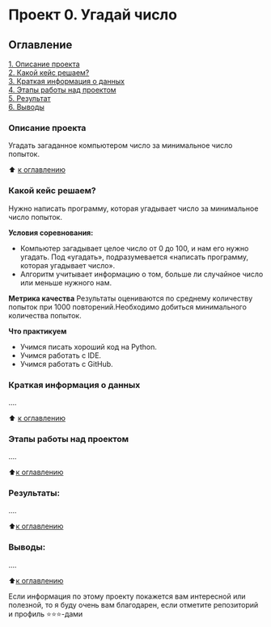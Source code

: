 # Проект 0. Угадай число

## Оглавление
[1. Описание проекта](https://github.com/Amina313/sf_data_science/tree/main/project_0/README.md#Описание-проекта)\
[2. Какой кейс решаем?](https://github.com/Amina313/sf_data_science/tree/main/project_0/README.md#Какой-кейс-решаем)\
[3. Краткая информация о данных](https://github.com/Amina313/sf_data_science/tree/main/project_0/README.md#Краткая-информация-о-данных)\
[4. Этапы работы над проектом](https://github.com/Amina313/sf_data_science/tree/main/project_0/README.md#Этапы-работы-над-проектом)\
[5. Результат](https://github.com/Amina313/sf_data_science/tree/main/project_0/README.md#Результат)\
[6. Выводы](https://github.com/Amina313/sf_data_science/tree/main/project_0/README.md#Выводы)

### Описание проекта
Угадать загаданное компьютером число за минимальное число попыток.

:arrow_up: [к оглавлению](https://github.com/Amina313/skillfactory_rds/blob/master/module_7/README.md#Оглавление)

### Какой кейс решаем?
Нужно написать программу, которая угадывает число за минимальное число попыток.

**Условия соревнования:**
- Компьютер загадывает целое число от 0 до 100, и нам его нужно угадать. Под «угадать», подразумевается «написать программу, которая угадывает число».
- Алгоритм учитывает информацию о том, больше ли случайное число или меньше нужного нам.


**Метрика качества**
Результаты оцениваются по среднему количеству попыток при 1000 повторений.Необходимо добиться минимального количества попыток.

**Что практикуем**
- Учимся писать хороший код на Python.
- Учимся работать с IDE.
- Учимся работать с GitHub.

### Краткая информация о данных
....

:arrow_up: [к оглавлению](https://github.com/Amina313/skillfactory_rds/blob/master/module_7/README.md#Оглавление)

### Этапы работы над проектом
....

:arrow_up:[к оглавлению](.README.md#Оглавление)


### Результаты:  
....

:arrow_up:[к оглавлению](.README.md#Оглавление)


### Выводы:  
....

:arrow_up:[к оглавлению](.README.md#Оглавление)


Если информация по этому проекту покажется вам интересной или полезной, то я буду очень вам благодарен, если отметите репозиторий и профиль ⭐️⭐️⭐️-дами